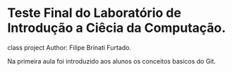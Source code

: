 # Teste Final do Laboratório de Introdução a Ciêcia da Computação.
class project
Author: Filipe Brinati Furtado.

Na primeira aula foi introduzido aos alunos os conceitos basicos do Git.
